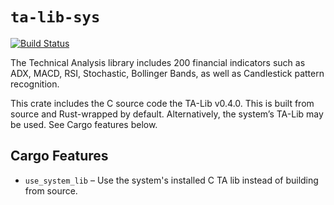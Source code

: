 # `ta-lib-sys`
[![Build Status](https://travis-ci.org/virtualritz/ta-lib-rs.svg?branch=master)](https://travis-ci.org/virtualritz/ta-lib-rs)

The Technical Analysis library includes 200 financial indicators such as ADX,
MACD, RSI, Stochastic, Bollinger Bands, as well as Candlestick pattern
recognition.

This crate includes the C source code the TA-Lib v0.4.0. This is built from
source and Rust-wrapped by default. Alternatively, the system’s TA-Lib may be
used. See Cargo features below.

## Cargo Features
* `use_system_lib` – Use the system's installed C TA lib instead of building
  from source.
